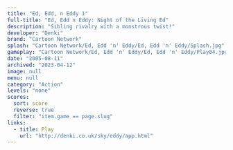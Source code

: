 ```yaml
---
title: "Ed, Edd, n Eddy 1"
full-title: "Ed, Edd n Eddy: Night of the Living Ed"
description: "Sibling rivalry with a monstrous twist!"
developer: "Denki"
brand: "Cartoon Network"
splash: "Cartoon Network/Ed, Edd 'n' Eddy/Ed, Edd 'n' Eddy/Splash.jpg"
gameplay: "Cartoon Network/Ed, Edd 'n' Eddy/Ed, Edd 'n' Eddy/Play04.jpg"
date: "2005-08-11"
archived: "2023-04-12"
image: null
menu: null
category: "Action"
levels: "none"
scores:
  sort: score
  reverse: true
  filter: "item.game == page.slug"
links:
  - title: Play
    url: "http://denki.co.uk/sky/eddy/app.html"
---
```

